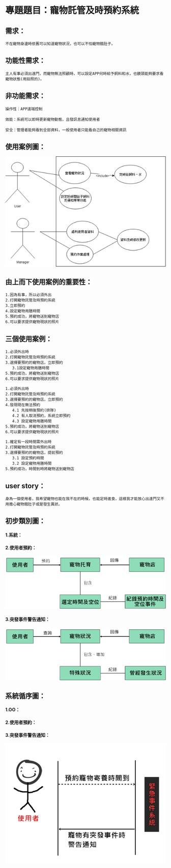 # 專題題目：寵物託管及時預約系統

## 需求：

``` 
不在寵物身邊時依舊可以知道寵物狀況，也可以不怕寵物餓肚子。
``` 

## 功能性需求：

``` 
主人有事必須出遠門，而寵物無法照顧時，可以設定APP何時給予飼料和水，也鏡頭能夠要求看寵物狀態(用拍照的)。
``` 

## 非功能需求：

``` 
操作性：APP遠端控制

效能：系統可以即時更新寵物動態，且發訊息通知使用者

安全：管理者能夠看到全部資料，一般使用者只能看自己的寵物相關資訊
``` 

## 使用案例圖：


![PET](Pet.jpg "PET")


## 由上而下使用案例的重要性：

```
1.因為有事，所以必須外出
2.打開寵物託管及時預約系統
3.立即預約
4.設定寵物用膳時間
5.預約成功，將寵物送到寵物店
6.可以要求提供寵物現狀的照片
```

## 三個使用案例：

```
1.必須外出時
2.打開寵物託管及時預約系統
3.選擇要預約的寵物店，立即預約
   3.1設定寵物用膳時間
5.預約成功，將寵物送到寵物店
6.可以要求提供寵物現狀的照片
```
```
1.必須外出時
2.打開寵物託管及時預約系統
3.選擇要預約的寵物店，立即預約
4.發現現在無法預約
   4.1 先按稍後預約(排隊)
   4.2 有人取消預約，系統立即預約
   4.3 設定寵物用膳時間
5.預約成功，將寵物送到寵物店
6.可以要求提供寵物現狀的照片
```

```
1.確定有一段時間需外出時
2.打開寵物託管及時預約系統
3.選擇要預約的寵物店，提前預約
   3.1 設定預約時間
   3.2 設定寵物用膳時間
5.預約成功，時間到時將寵物送到寵物店
```

## user story：

```
身為一個使用者，我希望寵物也能在我不在的時候，也能定時進食，這樣我才能放心出遠門又不用擔心寵物餓肚子或是發生異狀。
```

## 初步類別圖：

#### 1.系統：

#### 2.使用者預約：
![A2](A4.png "A2")
#### 3.突發事件警告通知：
![A3](AAA.png "A3")

## 系統循序圖：

#### 1.OO：
#### 2.使用者預約：
#### 3.突發事件警告通知：
![B1](cats.jpg "B1")
